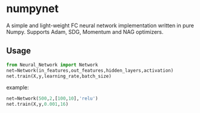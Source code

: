 # numpynet
A simple and light-weight FC neural network implementation written in pure Numpy. Supports Adam, SDG, Momentum and NAG optimizers.

## Usage
```python
from Neural_Network import Network
net=Network(in_features,out_features,hidden_layers,activation)
net.train(X,y,learning_rate,batch_size)
```
example:
```python
net=Network(500,2,[100,10],'relu')
net.train(X,y,0.001,16)
```
